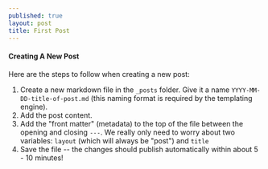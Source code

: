 ```yaml
---
published: true
layout: post
title: First Post
---
```

#### Creating A New Post
Here are the steps to follow when creating a new post:

1. Create a new markdown file in the `_posts` folder. Give it a name `YYYY-MM-DD-title-of-post.md` (this naming format is required by the templating engine).
2. Add the post content.
3. Add the "front matter" (metadata) to the top of the file between the opening and closing `---`. We really only need to worry about two variables: `layout` (which will always be "post") and `title`
4. Save the file -- the changes should publish automatically within about 5 - 10 minutes!
